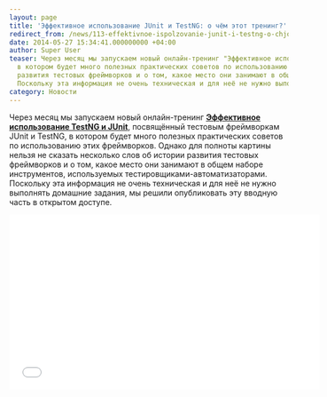 ```yaml
---
layout: page
title: 'Эффективное использование JUnit и TestNG: о чём этот тренинг?'
redirect_from: /news/113-effektivnoe-ispolzovanie-junit-i-testng-o-chjom-etot-trening.html
date: 2014-05-27 15:34:41.000000000 +04:00
author: Super User
teaser: Через месяц мы запускаем новый онлайн-тренинг "Эффективное использование TestNG и JUnit", посвящённый тестовым фреймворкам JUnit и TestNG,
  в котором будет много полезных практических советов по использованию этих фреймворков. Однако для полноты картины нельзя не сказать несколько слов об истории
  развития тестовых фреймворков и о том, какое место они занимают в общем наборе инструментов, используемых тестировщиками-автоматизаторами.
  Поскольку эта информация не очень техническая и для неё не нужно выполнять домашние задания, мы решили опубликовать эту вводную часть в открытом доступе
category: Новости
---
```

Через месяц мы запускаем новый онлайн-тренинг **[Эффективное использование TestNG и JUnit](https://software-testing.ru/edu/schedule/222)**, посвящённый тестовым фреймворкам JUnit и TestNG, в котором будет много полезных практических советов по использованию этих фреймворков. Однако для полноты картины нельзя не сказать несколько слов об истории развития тестовых фреймворков и о том, какое место они занимают в общем наборе инструментов, используемых тестировщиками-автоматизаторами. Поскольку эта информация не очень техническая и для неё не нужно выполнять домашние задания, мы решили опубликовать эту вводную часть в открытом доступе.

<iframe src="//www.youtube.com/embed/g6P8wu5iusQ" width="560" height="315" frameborder="0"></iframe>

